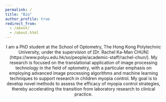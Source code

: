 ```yaml
---
permalink: /
title: "Bio"
author_profile: true
redirect_from: 
  - /about/
  - /about.html
---
```


<p align="center">I am a PhD student at the School of Optometry, The Hong Kong Polytechnic University, under the supervision of [Dr. Rachel Ka-Man CHUN](https://www.polyu.edu.hk/so/people/academic-staff/rachel-chun/). My research is focused on the translational application of image processing technology in the field of optometry, with a particular emphasis on employing advanced image processing algorithms and machine learning techniques to support research in children myopia control. My goal is to develop novel methods to assess the efficacy of myopia control strategies, thereby accelerating the transition from laboratory research to clinical practice.</p>
